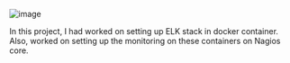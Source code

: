 ![image](https://github.com/user-attachments/assets/00b53254-c3c0-4d1d-b88b-50752cc22cb0)

In this project, I had worked on setting up ELK stack in docker container. Also, worked on setting up the monitoring on these containers on Nagios core.
